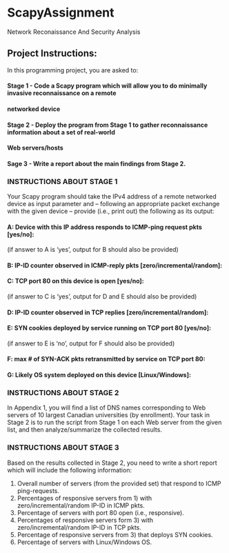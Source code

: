 # ScapyAssignment
Network Reconaissance And Security Analysis


## Project Instructions: 
In this programming project, you are asked to:

#### Stage 1 - Code a Scapy program which will allow you to do minimally invasive reconnaissance on a remote
#### networked device
#### Stage 2 - Deploy the program from Stage 1 to gather reconnaissance information about a set of real-world
#### Web servers/hosts
#### Sage 3 - Write a report about the main findings from Stage 2.


### INSTRUCTIONS ABOUT STAGE 1 
Your Scapy program should take the IPv4 address of a remote networked device as input parameter and –
following an appropriate packet exchange with the given device – provide (i.e., print out) the following as its
output:

#### A: Device with this IP address responds to ICMP-ping request pkts [yes/no]: <obtained answer>
(if answer to A is ‘yes’, output for B should also be provided)

#### B: IP-ID counter observed in ICMP-reply pkts [zero/incremental/random]: <obtained answer>

#### C: TCP port 80 on this device is open [yes/no]: <obtained answer>
(if answer to C is ‘yes’, output for D and E should also be provided)

#### D: IP-ID counter observed in TCP replies [zero/incremental/random]: <obtained answer>

#### E: SYN cookies deployed by service running on TCP port 80 [yes/no]: <obtained answer>
(if answer to E is ‘no’, output for F should also be provided)

#### F: max # of SYN-ACK pkts retransmitted by service on TCP port 80: <obtained answer>

#### G: Likely OS system deployed on this device [Linux/Windows]: <obtained answer>


### INSTRUCTIONS ABOUT STAGE 2
In Appendix 1, you will find a list of DNS names corresponding to Web servers of 10 largest Canadian universities
(by enrollment). Your task in Stage 2 is to run the script from Stage 1 on each Web server from the given list, and
then analyze/summarize the collected results.


### INSTRUCTIONS ABOUT STAGE 3
Based on the results collected in Stage 2, you need to write a short report which will include the following
information:
1) Overall number of servers (from the provided set) that respond to ICMP ping-requests.
2) Percentages of responsive servers from 1) with zero/incremental/random IP-ID in ICMP pkts.
3) Percentage of servers with port 80 open (i.e., responsive).
4) Percentages of responsive servers form 3) with zero/incremental/random IP-ID in TCP pkts.
5) Percentage of responsive servers from 3) that deploys SYN cookies.
6) Percentage of servers with Linux/Windows OS.
